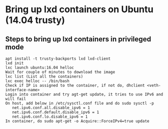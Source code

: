 # Bring up lxd containers on Ubuntu (14.04 trusty)

## Steps to bring up lxd containers in privileged mode

```
apt install -t trusty-backports lxd lxd-client
lxd init
lxc launch ubuntu:16.04 helloc
Wait for couple of minutes to download the image
lxc list (List all the containers)
lxc exec helloc -- /bin/bash
Check if IP is assigned to the container, if not do, dhclient <veth-interface-name>
Login into container and try agt-get update, it tries to use IPv6 and will fail
On host, add below in /etc/sysctl.conf file and do sudo sysctl -p
   net.ipv6.conf.all.disable_ipv6 = 1
   net.ipv6.conf.default.disable_ipv6 = 1
   net.ipv6.conf.lo.disable_ipv6 = 1
In container, do sudo apt-get -o Acquire::ForceIPv4=true update
```
